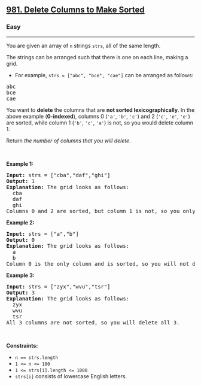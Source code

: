 <h2><a href="https://leetcode.com/problems/delete-columns-to-make-sorted/">981. Delete Columns to Make Sorted</a></h2><h3>Easy</h3><hr><p>You are given an array of <code>n</code> strings <code>strs</code>, all of the same length.</p>

<p>The strings can be arranged such that there is one on each line, making a grid.</p>

<ul>
	<li>For example, <code>strs = [&quot;abc&quot;, &quot;bce&quot;, &quot;cae&quot;]</code> can be arranged as follows:</li>
</ul>

<pre>
abc
bce
cae
</pre>

<p>You want to <strong>delete</strong> the columns that are <strong>not sorted lexicographically</strong>. In the above example (<strong>0-indexed</strong>), columns 0 (<code>&#39;a&#39;</code>, <code>&#39;b&#39;</code>, <code>&#39;c&#39;</code>) and 2 (<code>&#39;c&#39;</code>, <code>&#39;e&#39;</code>, <code>&#39;e&#39;</code>) are sorted, while column 1 (<code>&#39;b&#39;</code>, <code>&#39;c&#39;</code>, <code>&#39;a&#39;</code>) is not, so you would delete column 1.</p>

<p>Return <em>the number of columns that you will delete</em>.</p>

<p>&nbsp;</p>
<p><strong class="example">Example 1:</strong></p>

<pre>
<strong>Input:</strong> strs = [&quot;cba&quot;,&quot;daf&quot;,&quot;ghi&quot;]
<strong>Output:</strong> 1
<strong>Explanation:</strong> The grid looks as follows:
  cba
  daf
  ghi
Columns 0 and 2 are sorted, but column 1 is not, so you only need to delete 1 column.
</pre>

<p><strong class="example">Example 2:</strong></p>

<pre>
<strong>Input:</strong> strs = [&quot;a&quot;,&quot;b&quot;]
<strong>Output:</strong> 0
<strong>Explanation:</strong> The grid looks as follows:
  a
  b
Column 0 is the only column and is sorted, so you will not delete any columns.
</pre>

<p><strong class="example">Example 3:</strong></p>

<pre>
<strong>Input:</strong> strs = [&quot;zyx&quot;,&quot;wvu&quot;,&quot;tsr&quot;]
<strong>Output:</strong> 3
<strong>Explanation:</strong> The grid looks as follows:
  zyx
  wvu
  tsr
All 3 columns are not sorted, so you will delete all 3.
</pre>

<p>&nbsp;</p>
<p><strong>Constraints:</strong></p>

<ul>
	<li><code>n == strs.length</code></li>
	<li><code>1 &lt;= n &lt;= 100</code></li>
	<li><code>1 &lt;= strs[i].length &lt;= 1000</code></li>
	<li><code>strs[i]</code> consists of lowercase English letters.</li>
</ul>

